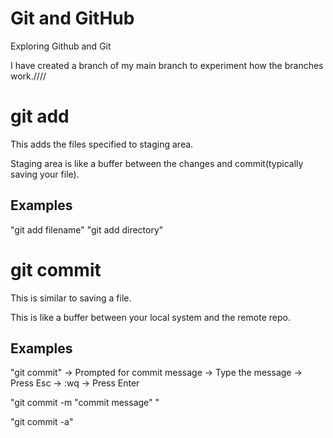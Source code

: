 # Git and GitHub

Exploring Github and Git

I have created a branch of my main branch to experiment how the branches work.////

# git add

This adds the files specified to staging area.

Staging area is like a buffer between the changes and commit(typically saving your file).

## Examples

"git add filename"
"git add directory"

# git commit

This is similar to saving a file.

This is like a buffer between your local system and the remote repo.

## Examples

"git commit" -> Prompted for commit message -> Type the message -> Press Esc -> :wq -> Press Enter

"git commit -m "commit message" "

"git commit -a"
